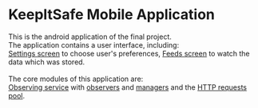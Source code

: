 KeepItSafe Mobile Application
===================
This is the android application of the final project.<br />
The application contains a user interface, including:<br />
<a href="https://github.com/orensharon/AndroidApplication/tree/master/app/src/main/java/com/example/orensharon/finalproject/gui/settings">Settings screen<a> to choose user's preferences, 
<a href="https://github.com/orensharon/AndroidApplication/tree/master/app/src/main/java/com/example/orensharon/finalproject/gui/feed">Feeds screen<a> to watch the data which was stored.<br />
<br />
The core modules of this application are:<br />
<a href="https://github.com/orensharon/AndroidApplication/blob/master/app/src/main/java/com/example/orensharon/finalproject/service/ObserverService.java">Observing service</a> with <a href="https://github.com/orensharon/AndroidApplication/tree/master/app/src/main/java/com/example/orensharon/finalproject/service/observers">observers</a> and <a href="https://github.com/orensharon/AndroidApplication/tree/master/app/src/main/java/com/example/orensharon/finalproject/service/managers">managers</a> and the <a href="https://github.com/orensharon/AndroidApplication/tree/master/app/src/main/java/com/example/orensharon/finalproject/logic">HTTP requests pool</a>.

